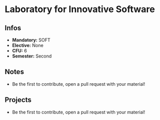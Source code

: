 # Laboratory for Innovative Software
## Infos
- **Mandatory:** SOFT
- **Elective:** None
- **CFU:** 6
- **Semester:** Second

## Notes
- Be the first to contribute, open a pull request with your material!

## Projects
- Be the first to contribute, open a pull request with your material!